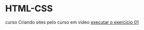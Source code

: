 # HTML-CSS
 curso
Criando sites pelo curso em video
<a href="https://humbertosilva87.github.io/HTML-CSS/Estudo/html/exercicios/ex01/index.html"> executar o exercicio 01</a>